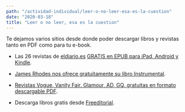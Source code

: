 ```yaml
---
path: "/actividad-individual/leer-o-no-leer-esa-es-la-cuestion"
date: "2020-03-18"
title: "Leer o no leer, esa es la cuestion"
---
```


Te dejamos varios sitios desde donde poder descargar libros y revistas tanto en PDF como para tu e-book.

* Las 26 revistas de [eldiario.es](http://eldiario.es/) [GRATIS en EPUB para iPad, Android y Kindle](https://www.eldiario.es/redaccion/Abrimos-todas-revistas-monograficas-online_6_1006559352.html).

* [James Rhodes nos ofrece gratuitamente su libro Instrumental](https://www.dropbox.com/s/sx6975620seim0m/INSTRUMENTAL%20-%20CASA%20BLACKIE.pdf?dl=0%E2%80%AC&fbclid=IwAR3oxgBvYzXKwj91US60SXzeerLchMvNSpCeFC2MaS-9YMsAGdvuNubKg_Y).

* [Revistas Vogue, Vanity Fair, Glamour, AD, GQ, gratuitas en formato descargable PDF](https://www.revistavanityfair.es/la-revista/articulos/leer-vanity-fair-descarga-pdf/43926).

* Descarga libros gratis desde [Freeditorial](https://freeditorial.com/es).